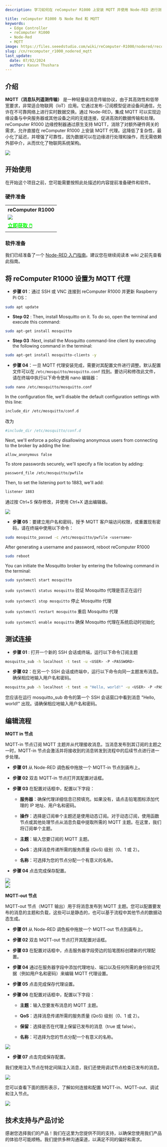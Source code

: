 ```yaml
---
description: 学习如何在 reComputer R1000 上安装 MQTT 并使用 Node-RED 进行测试。MQTT 是一种轻量级消息传输协议，非常适合物联网应用，即使在不可靠的网络上也能实现高效的实时数据交换。通过 Node-RED 集成，边缘设备和中央服务器实现无缝连接，直接在边缘优化数据传输和处理。

title: reComputer R1000 与 Node Red 和 MQTT
keywords:
  - Edge Controller
  - reComputer R1000
  - Node-Red
  - MQTT
image: https://files.seeedstudio.com/wiki/reComputer-R1000/nodered/recomputer-mqtt.png
slug: /cn/recomputer_r1000_nodered_mqtt
last_update:
  date: 07/02/2024
  author: Kasun Thushara
---
```


## 介绍

**MQTT（消息队列遥测传输）** 是一种轻量级消息传输协议，由于其高效性和低带宽要求，非常适合物联网（IoT）应用。它通过发布-订阅模型促进设备间通信，允许在不可靠网络上进行实时数据交换。通过 Node-RED，集成 MQTT 可以实现边缘设备与中央服务器或其他设备之间的无缝连接，促进高效的数据传输和处理。reComputer R1000 边缘控制器通过原生支持 MQTT，消除了对额外硬件网关的需求，允许直接在 reComputer R1000 上安装 MQTT 代理。这降低了复杂性，最小化了延迟，并增强了可靠性，因为数据可以在边缘进行处理和操作，而无需依赖外部中介，从而优化了物联网系统架构。

<div style={{textAlign:'center'}}><img src="https://files.seeedstudio.com/wiki/reComputer-R1000/nodered/recomputer-mqtt.png" style={{width:800, height:'auto'}}/></div>

## 开始使用

在开始这个项目之前，您可能需要按照此处描述的内容提前准备硬件和软件。

### 硬件准备

<div class="table-center">
 <table class="table-nobg">
    <tr class="table-trnobg">
      <th class="table-trnobg">reComputer R1000</th>
  </tr>
    <tr class="table-trnobg"></tr>
  <tr class="table-trnobg">
   <td class="table-trnobg"><div style={{textAlign:'center'}}><img src="https://files.seeedstudio.com/wiki/reComputer-R1000/recomputer_r_images/01.png" style={{width:300, height:'auto'}}/></div></td>
  </tr>
    <tr class="table-trnobg"></tr>
  <tr class="table-trnobg">
   <td class="table-trnobg"><div class="get_one_now_container" style={{textAlign: 'center'}}><a class="get_one_now_item" href="https://www.seeedstudio.com/reComputer-R1025-10-p-5895.html" target="_blank">
              <strong><span><font color={'FFFFFF'} size={"4"}> 立即获取 🖱️</font></span></strong>
          </a></div></td>
        </tr>
    </table>
</div>

### 软件准备

我们已经准备了一个 [Node-RED 入门指南](https://wiki.seeedstudio.com/recomputer_r1000_getting_statrted_node_red/)。建议您在继续阅读本 wiki 之前先查看此指南。

## 将 reComputer R1000 设置为 MQTT 代理

- **步骤 01**：通过 SSH 或 VNC 连接到 reComputer R1000 并更新 Raspberry Pi OS：

```sh
sudo apt update
```

- **Step 02** : Then, install Mosquitto on it. To do so, open the terminal and execute this command:

```sh
sudo apt-get install mosquitto 
```

- **Step 03** :Next, install the Mosquitto command-line client by executing the following command in the terminal:

```sh
sudo apt-get install mosquitto-clients -y
```

- **步骤 04**：一旦 MQTT 代理安装完成，需要对其配置文件进行调整。默认配置文件可以在 `/etc/mosquitto/mosquitto.conf` 找到。要访问和修改此文件，请在终端中执行以下命令使用 nano 编辑器：

```sh
sudo nano /etc/mosquitto/mosquitto.conf
```

In the configuration file, we’ll disable the default configuration settings with this line:

```sh
include_dir /etc/mosquitto/conf.d
```

改为

```sh
#include_dir /etc/mosquitto/conf.d
```

Next, we'll enforce a policy disallowing anonymous users from connecting to the broker by adding the line:

```sh
allow_anonymous false
```

To store passwords securely, we'll specify a file location by adding:

```sh
password_file /etc/mosquitto/pwfile
```

Then, to set the listening port to 1883, we'll add:

```sh
listener 1883
```

通过按 Ctrl+S 保存修改，并使用 Ctrl+X 退出编辑器。

<div style={{textAlign:'center'}}><img src="https://files.seeedstudio.com/wiki/reComputer-R1000/nodered/mqttconfig.PNG" style={{width:800, height:'auto'}}/></div>

- **步骤 05**：要建立用户名和密码，授予 MQTT 客户端访问权限，或重置现有密码，请在终端中使用以下命令：

```sh
sudo mosquitto_passwd -c /etc/mosquitto/pwfile <username>
```

After generating a username and password, reboot reComputer R1000

```sh
sudo reboot
```

You can initiate the Mosquitto broker by entering the following command in the terminal:

```sh
sudo systemctl start mosquitto
```

`sudo systemctl status mosquitto`   验证 Mosquitto 代理是否正在运行

`sudo systemctl stop mosquitto`     停止 Mosquitto 代理

`sudo systemctl restart mosquitto`  重启 Mosquitto 代理

`sudo systemctl enable mosquitto`   确保 Mosquitto 代理在系统启动时初始化

## 测试连接

- **步骤 01** : 打开一个新的 SSH 会话或终端，运行以下命令订阅主题

```sh
mosquitto_sub -h localhost -t test -u <USER> -P <PASSWORD>
```

- **步骤 02**：在另一个 SSH 会话或终端中，运行以下命令向同一主题发布消息。确保相应地输入用户名和密码。

```sh
mosquitto_pub -h localhost -t test -m "Hello, world!" -u <USER> -P <PASSWORD>
```

您应该在运行 mosquitto_sub 命令的第一个 SSH 会话窗口中看到消息 "Hello, world!" 出现。请确保相应地输入用户名和密码。

## 编辑流程

**MQTT in 节点**

MQTT-in 节点订阅 MQTT 主题并从代理接收消息。当消息发布到其订阅的主题之一时，MQTT-in 节点会激活并将接收到的消息转发到流程中的后续节点进行进一步处理。

- **步骤 01** 从 Node-RED 调色板中拖放一个 MQTT-in 节点到画布上。
- **步骤 02** 双击 MQTT-in 节点打开其配置对话框。
- **步骤 03** 在配置对话框中，配置以下字段：
  - **服务器**：确保代理详细信息已预填充。如果没有，请点击铅笔图标添加代理的 IP 地址、用户名和密码。

  - **操作**：选择是订阅单个主题还是使用动态订阅。对于动态订阅，使用函数节点或其他处理节点从消息负载中提取所需的 MQTT 主题。在这里，我们将订阅单个主题。
  - **主题**：输入您要订阅的 MQTT 主题。
  - **QoS**：选择消息传递所需的服务质量 (QoS) 级别（0、1 或 2）。
  - **名称**：可选择为您的节点分配一个有意义的名称。

- **步骤 04** 点击完成保存配置。

<div style={{textAlign:'center'}}><img src="https://files.seeedstudio.com/wiki/reComputer-R1000/nodered/connection.PNG" style={{width:600, height:'auto'}}/></div>

<div style={{textAlign:'center'}}><img src="https://files.seeedstudio.com/wiki/reComputer-R1000/nodered/mqttin.PNG" style={{width:600, height:'auto'}}/></div>

**MQTT-out 节点**

MQTT-out 节点（MQTT 输出）用于将消息发布到 MQTT 主题。您可以配置要发布的消息的主题和负载，这些可以是静态的，也可以基于流程中其他节点的数据动态生成。

- **步骤 01** 从 Node-RED 调色板中拖放一个 MQTT-out 节点到画布上。

- **步骤 02** 双击 MQTT-out 节点打开其配置对话框。

- **步骤 03** 在配置对话框中，点击服务器字段旁边的铅笔图标创建新的代理配置。

- **步骤 04** 通过在服务器字段中添加代理地址、端口以及任何所需的身份验证凭据（例如用户名和密码）来编辑 MQTT 代理设置。

- **步骤 05** 点击完成保存代理设置。

- **步骤 06** 在配置对话框中，配置以下字段：

  - **主题**：输入您要发布消息的 MQTT 主题。

  - **QoS**：选择消息传递所需的服务质量 (QoS) 级别（0、1 或 2）。

  - **保留**：选择是否在代理上保留已发布的消息（true 或 false）。

  - **名称**：可选择为您的节点分配一个有意义的名称。

<div style={{textAlign:'center'}}><img src="https://files.seeedstudio.com/wiki/reComputer-R1000/nodered/mqttout.PNG" style={{width:600, height:'auto'}}/></div>

- **步骤 07** 点击完成保存配置。

我们使用注入节点在特定间隔注入消息，我们还使用调试节点检查已发布的消息。

<div style={{textAlign:'center'}}><img src="https://files.seeedstudio.com/wiki/reComputer-R1000/nodered/debugnode.PNG" style={{width:600, height:'auto'}}/></div>

您可以查看下面的图形表示，了解如何连接和配置 MQTT-in、MQTT-out、调试和注入节点。

<div style={{textAlign:'center'}}><img src="https://files.seeedstudio.com/wiki/reComputer-R1000/nodered/mqtt-edgebox.gif" style={{width:800, height:'auto'}}/></div>

## 技术支持与产品讨论

感谢您选择我们的产品！我们在这里为您提供不同的支持，以确保您使用我们产品的体验尽可能顺畅。我们提供多种沟通渠道，以满足不同的偏好和需求。

<div class="button_tech_support_container">
<a href="https://forum.seeedstudio.com/" class="button_forum"></a>
<a href="https://www.seeedstudio.com/contacts" class="button_email"></a>
</div>

<div class="button_tech_support_container">
<a href="https://discord.gg/eWkprNDMU7" class="button_discord"></a>
<a href="https://github.com/Seeed-Studio/wiki-documents/discussions/69" class="button_discussion"></a>
</div>
